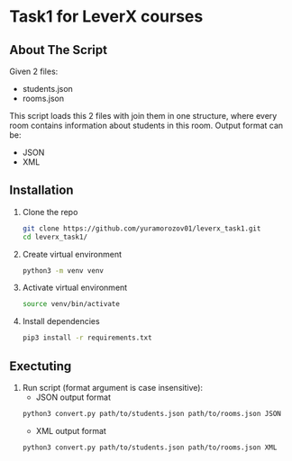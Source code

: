 # Task1 for LeverX courses

## About The Script

Given 2 files:
* students.json
* rooms.json

This script loads this 2 files with join them in one structure, where every room contains information about students in this room.
Output format can be:
* JSON 
* XML

## Installation
1. Clone the repo
    ```sh
    git clone https://github.com/yuramorozov01/leverx_task1.git
    cd leverx_task1/
    ```
2. Create virtual environment
    ```sh
    python3 -m venv venv
    ```
3. Activate virtual environment
    ```sh
    source venv/bin/activate
    ```
4. Install dependencies
    ```sh
    pip3 install -r requirements.txt
    ```

## Exectuting
1. Run script (format argument is case insensitive):
    * JSON output format 
    ```sh
    python3 convert.py path/to/students.json path/to/rooms.json JSON
    ```
    * XML output format
    ```sh
    python3 convert.py path/to/students.json path/to/rooms.json XML
    ```
